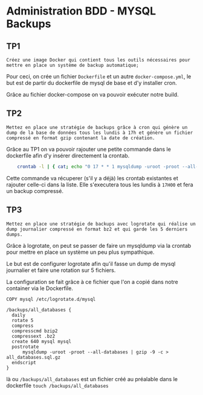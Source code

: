 # Administration BDD - MYSQL Backups 

## TP1 

````
Créez une image Docker qui contient tous les outils nécessaires pour mettre en place un système de backup automatique;
````

Pour ceci, on crée un fichier `Dockerfile` et un autre `docker-compose.yml`, le but est de partir du dockerfile de mysql de base et d'y installer cron.

Grâce au fichier docker-compose on va pouvoir exécuter notre build.

## TP2

````
Mettez en place une stratégie de backups grâce à cron qui génère un dump de la base de données tous les lundis à 17h et génère un fichier compressé en format gzip contenant la date de création.
`````

Grâce au TP1 on va pouvoir rajouter une petite commande dans le dockerfile afin d'y insérer directement la crontab.

````bash
    crontab -l | { cat; echo "0 17 * * 1 mysqldump -uroot -proot --all-databases | gzip -9 -c > /backups/all_databases_$(date +\%Y-\%m-\%d-\%H:\%M:\%S).sql.gz"; } | crontab - && \

````

Cette commande va récuperer (s'il y a déjà) les crontab existantes et rajouter celle-ci dans la liste.
Elle s'executera tous les lundis à `17H00` et fera un backup compressé.


## TP3

````
Mettez en place une stratégie de backups avec logrotate qui réalise un dump journalier compressé en format bz2 et qui garde les 5 derniers dumps.
````

Grâce à logrotate, on peut se passer de faire un mysqldump via la crontab pour mettre en place un système un peu plus sympathique.

Le but est de configurer logrotate afin qu'il fasse un dump de mysql journalier et faire une rotation sur 5 fichiers.

La configuration se fait grâce à ce fichier que l'on a copié dans notre container via le Dockerfile.

`COPY mysql /etc/logrotate.d/mysql`

````
/backups/all_databases {
  daily
  rotate 5
  compress
  compresscmd bzip2
  compressext .bz2
  create 640 mysql mysql
  postrotate
      mysqldump -uroot -proot --all-databases | gzip -9 -c > all_databases.sql.gz
  endscript
}
````

là ou `/backups/all_databases` est un fichier créé au préalable dans le dockerfile `touch /backups/all_databases`
